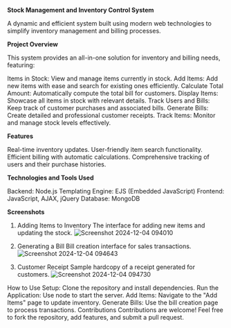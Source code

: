 **Stock Management and Inventory Control System**

A dynamic and efficient system built using modern web technologies to simplify inventory management and billing processes.

**Project Overview**

This system provides an all-in-one solution for inventory and billing needs, featuring:

Items in Stock:
 View and manage items currently in stock.
Add Items: 
Add new items with ease and search for existing ones efficiently.
Calculate Total Amount: 
Automatically compute the total bill for customers.
Display Items: 
Showcase all items in stock with relevant details.
Track Users and Bills: 
Keep track of customer purchases and associated bills.
Generate Bills:
 Create detailed and professional customer receipts.
Track Items:
 Monitor and manage stock levels effectively.


**Features**



Real-time inventory updates.
User-friendly item search functionality.
Efficient billing with automatic calculations.
Comprehensive tracking of users and their purchase histories.


**Technologies and Tools Used**


Backend: Node.js
Templating Engine: EJS (Embedded JavaScript)
Frontend: JavaScript, AJAX, jQuery
Database: MongoDB

**Screenshots**
1. Adding Items to Inventory
The interface for adding new items and updating the stock.
![Screenshot 2024-12-04 094010](https://github.com/user-attachments/assets/af8836d5-ef4c-4cc3-890a-dc4be76c6553)



2. Generating a Bill
Bill creation interface for sales transactions.
![Screenshot 2024-12-04 094643](https://github.com/user-attachments/assets/b46541a0-7e77-4c26-90a0-5de335f8017c)



3. Customer Receipt
Sample hardcopy of a receipt generated for customers.
![Screenshot 2024-12-04 094730](https://github.com/user-attachments/assets/dc7678b1-3373-430e-b8cf-c03524d64306)



How to Use
Setup: Clone the repository and install dependencies.
Run the Application: Use node to start the server.
Add Items: Navigate to the "Add Items" page to update inventory.
Generate Bills: Use the bill creation page to process transactions.
Contributions
Contributions are welcome! Feel free to fork the repository, add features, and submit a pull request.

